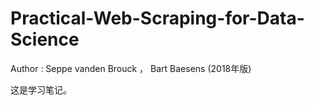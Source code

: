 # Practical-Web-Scraping-for-Data-Science 
Author : Seppe vanden Brouck ， Bart Baesens (2018年版)

这是学习笔记。 
